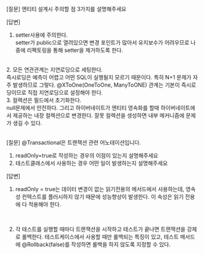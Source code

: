 [질문]
엔티티 설계시 주의할 점 3가지를 설명해주세요

[답변]
1. setter사용에 주의한다. <br/>
setter가 public으로 열려있으면 변경 포인트가 많아서 유지보수가 어려우므로 나중에 리펙토링을 통해 setter을 제거하도록 한다.

<br/>
2. 모든 연관관계는 지연로딩으로 세팅한다. <br/>
즉시로딩은 예측이 어렵고 어떤 SQL이 실행될지 모르기 때문이다. 특히 N+1 문제가 자주 발생하므로 그렇다. @XToOne(OneToOne, ManyToONE) 관계는 기본이 즉시로딩이므로 직접 지연로딩으로 설정해야 한다.

<BR/>
3. 컬렉션은 필드에서 초기화한다.<BR/>
null문제에서 안전하다. 그리고 하이버네이트가 엔티티 영속화를 할때 하이버네이트에서 제공하는 내장 컬렉션으로 변경한다. 잘못 컬렉션을 생성하면 내부 메커니즘에 문제가 생길 수 있다.

<br/>
<br/>

[질문]
@Transactional은 트랜잭션 관련 어노테이션입니다. 
1) readOnly=true로 작성하는 경우의 이점이 있는지 설명해주세요
2) 테스트클래스에서 사용하는 경우 어떤 일이 발생하는지 설명해주세요


[답변]
1) readOnly = true는 데이터 변경이 없는 읽기전용의 메서드에서 사용하는데, 영속성 컨텍스트를 플러시하지 않기 때문에 성능향상이 발생한다. 이 속성은 읽기 전용에 다 적용해야 한다. 

<br/>

2) 각 테스트를 실행할 때마다 트랜잭션을 시작하고 테스트가 끝나면 트랜잭션을 강제로 롤백한다. 테스트케이스에서 사용할 때만 롤백되는 특징이 있고, 테스트 메서드에 @Rollback(false)를 작성하면 롤백을 하지 않도록 지정할 수 있다.

<br/>
<br/>

